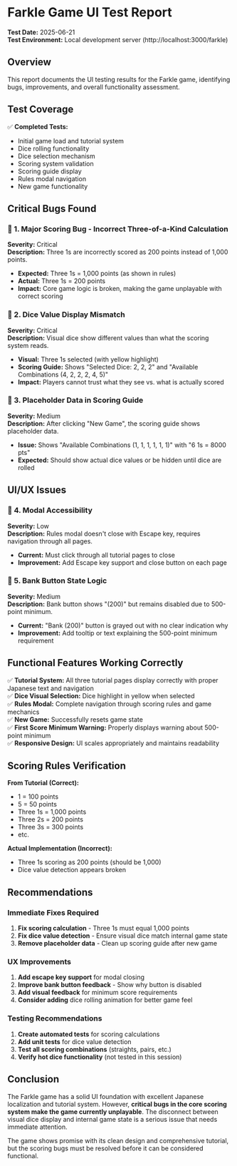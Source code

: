 # Farkle Game UI Test Report

**Test Date:** 2025-06-21  
**Test Environment:** Local development server (http://localhost:3000/farkle)

## Overview

This report documents the UI testing results for the Farkle game, identifying bugs, improvements, and overall functionality assessment.

## Test Coverage

✅ **Completed Tests:**
- Initial game load and tutorial system
- Dice rolling functionality
- Dice selection mechanism
- Scoring system validation
- Scoring guide display
- Rules modal navigation
- New game functionality

## Critical Bugs Found

### 🚨 1. Major Scoring Bug - Incorrect Three-of-a-Kind Calculation
**Severity:** Critical  
**Description:** Three 1s are incorrectly scored as 200 points instead of 1,000 points.
- **Expected:** Three 1s = 1,000 points (as shown in rules)
- **Actual:** Three 1s = 200 points
- **Impact:** Core game logic is broken, making the game unplayable with correct scoring

### 🚨 2. Dice Value Display Mismatch
**Severity:** Critical  
**Description:** Visual dice show different values than what the scoring system reads.
- **Visual:** Three 1s selected (with yellow highlight)
- **Scoring Guide:** Shows "Selected Dice: 2, 2, 2" and "Available Combinations (4, 2, 2, 2, 4, 5)"
- **Impact:** Players cannot trust what they see vs. what is actually scored

### 🐛 3. Placeholder Data in Scoring Guide
**Severity:** Medium  
**Description:** After clicking "New Game", the scoring guide shows placeholder data.
- **Issue:** Shows "Available Combinations (1, 1, 1, 1, 1, 1)" with "6 1s = 8000 pts"
- **Expected:** Should show actual dice values or be hidden until dice are rolled

## UI/UX Issues

### 🔧 4. Modal Accessibility
**Severity:** Low  
**Description:** Rules modal doesn't close with Escape key, requires navigation through all pages.
- **Current:** Must click through all tutorial pages to close
- **Improvement:** Add Escape key support and close button on each page

### 🔧 5. Bank Button State Logic
**Severity:** Medium  
**Description:** Bank button shows "(200)" but remains disabled due to 500-point minimum.
- **Current:** "Bank (200)" button is grayed out with no clear indication why
- **Improvement:** Add tooltip or text explaining the 500-point minimum requirement

## Functional Features Working Correctly

✅ **Tutorial System:** All three tutorial pages display correctly with proper Japanese text and navigation  
✅ **Dice Visual Selection:** Dice highlight in yellow when selected  
✅ **Rules Modal:** Complete navigation through scoring rules and game mechanics  
✅ **New Game:** Successfully resets game state  
✅ **First Score Minimum Warning:** Properly displays warning about 500-point minimum  
✅ **Responsive Design:** UI scales appropriately and maintains readability  

## Scoring Rules Verification

**From Tutorial (Correct):**
- 1 = 100 points
- 5 = 50 points  
- Three 1s = 1,000 points
- Three 2s = 200 points
- Three 3s = 300 points
- etc.

**Actual Implementation (Incorrect):**
- Three 1s scoring as 200 points (should be 1,000)
- Dice value detection appears broken

## Recommendations

### Immediate Fixes Required
1. **Fix scoring calculation** - Three 1s must equal 1,000 points
2. **Fix dice value detection** - Ensure visual dice match internal game state
3. **Remove placeholder data** - Clean up scoring guide after new game

### UX Improvements
1. **Add escape key support** for modal closing
2. **Improve bank button feedback** - Show why button is disabled
3. **Add visual feedback** for minimum score requirements
4. **Consider adding** dice rolling animation for better game feel

### Testing Recommendations
1. **Create automated tests** for scoring calculations
2. **Add unit tests** for dice value detection
3. **Test all scoring combinations** (straights, pairs, etc.)
4. **Verify hot dice functionality** (not tested in this session)

## Conclusion

The Farkle game has a solid UI foundation with excellent Japanese localization and tutorial system. However, **critical bugs in the core scoring system make the game currently unplayable**. The disconnect between visual dice display and internal game state is a serious issue that needs immediate attention.

The game shows promise with its clean design and comprehensive tutorial, but the scoring bugs must be resolved before it can be considered functional.
